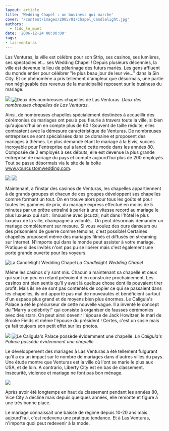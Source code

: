 ```yaml
---
layout: article
title: 'Wedding Chapel : un business qui marche'
cover: "/content/images/2005/01/Chapel_Candlelight.jpg"
authors:
  - fido_le_muet
date: '2006-12-24 00:00:00'
tags:
- las-venturas
---
```


Las Venturas, la ville est célèbre pour son Strip, ses casinos, ses lumières, ses spectacles et... ses Wedding Chapel ! Depuis plusieurs décennies, la ville est devenue le lieu de pèlerinage des futurs mariés. Les gens affluent du monde entier pour célébrer "le plus beau jour de leur vie..." dans la Sin City. Et ce phénomène a pris tellement d'ampleur que désormais, une partie non négligeable des revenus de la municipalité reposent sur le business du mariage.

![](/content/images/2005/01/Chapel_Eternal_Flame.jpg)
![Deux des nombreuses chapelles de Las Venturas.](/content/images/2005/01/Chapel_Little_White.jpg)
_Deux des nombreuses chapelles de Las Venturas._

Ainsi, de nombreuses chapelles spécialement destinées à accueillir des cérémonies de mariages ont peu à peu fleurie à travers toute la ville, si bien qu'aujourd'hui on en compte plus de 60 ! Souvent de taille réduite, elles contrastent avec la démesure caractéristique de Venturas. De nombreuses entreprises se sont spécialisées dans ce domaine et proposent des mariages à thèmes. Le plus demandé étant le mariage à la Elvis, succès incroyable pour l'entreprise qui a lancé cette mode dans les années 80. Composée de 2 employés à ses débuts, elle est devenue la plus grande entreprise de mariage du pays et compte aujourd'hui plus de 200 employés. Tout se passe désormais via le site de la boîte www.yourcustomwedding.com.

![](/content/images/2005/01/Chapel_Erotic.jpg)
![](/content/images/2005/01/Chapel_Grace_Land.jpg)

Maintenant, à l'instar des casinos de Venturas, les chapelles appartiennent à de grands groupes et chacun de ces groupes développent ses chapelles comme formant un tout. On en trouve alors pour tous les goûts et pour toutes les gammes de prix, du mariage express effectué en moins de 5 minutes par un prêtre entraîné à parler à une vitesse record au mariage le plus luxueux qui soit : limousine avec jacuzzi, nuit dans l'hôtel le plus luxueux de la ville, champagne à volonté... On peut désormais demander un mariage complètement sur mesure. Si vous voulez des ours danseurs ou des prisonniers de guerre comme témoins, c'est possible! Certaines chapelles proposent même des mariages filmés et diffusés en streaming sur Internet. N'importe qui dans le monde peut assister à votre mariage. Pratique si des invités n'ont pas pu se libérer mais c'est également une porte grande ouverte pour les voyeurs.

![La Candlelight Wedding Chapel](/content/images/2005/01/Chapel_Candlelight.jpg)
_La Candlelight Wedding Chapel_

Même les casinos s'y sont mis. Chacun a maintenant sa chapelle et ceux qui sont un peu en retard prévoient d'en construire prochainement. Les casinos ont bien sentis qu'il y avait là quelque chose dont ils pouvaient tirer profit. Mais ils ne se sont pas contentés de copier ce qui se passaient dans les chapelles, ils ont apporté pas mal de nouveautés et bénéficient surtout d'un espace plus grand et de moyens bien plus énormes. Le Caligula's Palace a été le précurseur de cette nouvelle vague. Il a inventé le concept du "Marry a celebrity!" qui consiste&nbsp;à organiser de fausses cérémonies avec des stars. On peut ainsi devenir l'épouse de Jack Howitzer, le mari de Brooke Fields et même l'épouse du président ! Certes, c'est un sosie mais ça fait toujours son petit effet sur les photos.

![](/content/images/2005/01/Chapel_Caligula_1.jpg)
![Le Caligula's Palace possède évidemment une chapelle.](/content/images/2005/01/Chapel_Caligula_2.jpg)
_Le Caligula's Palace possède évidemment une chapelle._

Le développement des mariages à Las Venturas a été tellement fulgurant qu'il a eu un impact sur le nombre de mariages dans d'autres villes du pays. Une étude montre que Venturas est la ville où l'ont se marie le plus aux USA, et de loin. A contrario, Liberty City est en bas de classement. Insécurité, violence et mariage ne font pas bon ménage.

![](/content/images/2005/01/Chapel_Graphic.jpg)

Après avoir été longtemps en haut du classement pendant les années 80, Vice City a décliné mais depuis quelques années, elle remonte et figure à une très bonne place.

Le mariage connaissait une baisse de régime depuis 10-20 ans mais aujourd'hui, c'est redevenu une pratique tendance. Et à Las Venturas, n'importe quoi peut redevenir à la mode.